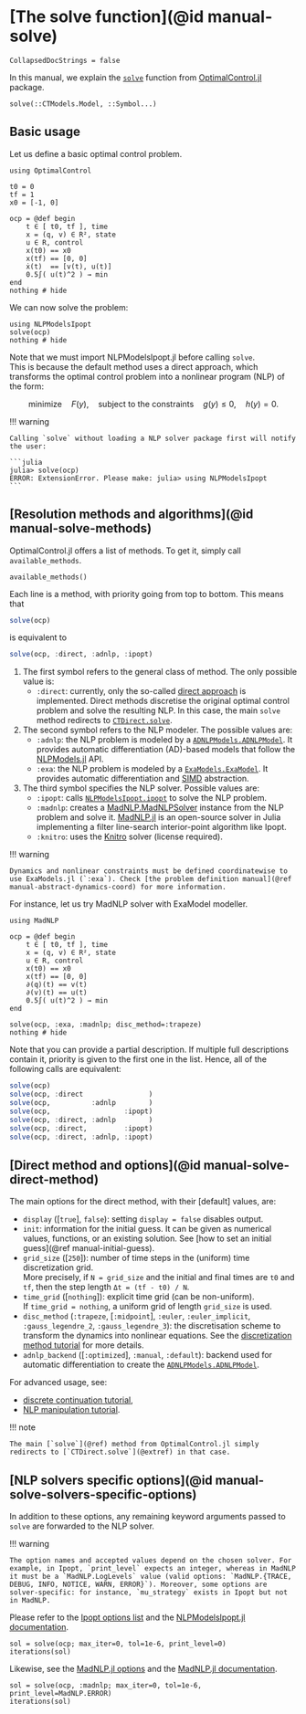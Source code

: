 # [The solve function](@id manual-solve)

```@meta
CollapsedDocStrings = false
```

In this manual, we explain the [`solve`](@ref) function from [OptimalControl.jl](https://control-toolbox.org/OptimalControl.jl) package.

```@docs; canonical=false
solve(::CTModels.Model, ::Symbol...)
```

## Basic usage

Let us define a basic optimal control problem.

```@example main
using OptimalControl

t0 = 0
tf = 1
x0 = [-1, 0]

ocp = @def begin
    t ∈ [ t0, tf ], time
    x = (q, v) ∈ R², state
    u ∈ R, control
    x(t0) == x0
    x(tf) == [0, 0]
    ẋ(t)  == [v(t), u(t)]
    0.5∫( u(t)^2 ) → min
end
nothing # hide
```

We can now solve the problem:

```@example main
using NLPModelsIpopt
solve(ocp)
nothing # hide
```

Note that we must import NLPModelsIpopt.jl before calling `solve`.  
This is because the default method uses a direct approach, which transforms the optimal control problem into a nonlinear program (NLP) of the form:

```math
\text{minimize}\quad F(y), \quad\text{subject to the constraints}\quad g(y) \le 0, \quad h(y) = 0. 
```

!!! warning

    Calling `solve` without loading a NLP solver package first will notify the user:

    ```julia
    julia> solve(ocp)
    ERROR: ExtensionError. Please make: julia> using NLPModelsIpopt
    ```

## [Resolution methods and algorithms](@id manual-solve-methods)

OptimalControl.jl offers a list of methods. To get it, simply call `available_methods`.

```@example main
available_methods()
```

Each line is a method, with priority going from top to bottom. This means that 

```julia
solve(ocp)
```

is equivalent to 

```julia
solve(ocp, :direct, :adnlp, :ipopt)
```

1. The first symbol refers to the general class of method. The only possible value is:
    - `:direct`: currently, only the so-called [direct approach](https://en.wikipedia.org/wiki/Optimal_control#Numerical_methods_for_optimal_control) is implemented. Direct methods discretise the original optimal control problem and solve the resulting NLP. In this case, the main `solve` method redirects to [`CTDirect.solve`](@extref).
2. The second symbol refers to the NLP modeler. The possible values are:
    - `:adnlp`: the NLP problem is modeled by a [`ADNLPModels.ADNLPModel`](@extref). It provides automatic differentiation (AD)-based models that follow the [NLPModels.jl](https://github.com/JuliaSmoothOptimizers/NLPModels.jl) API.
    - `:exa`: the NLP problem is modeled by a [`ExaModels.ExaModel`](@extref). It provides automatic differentiation and [SIMD](https://en.wikipedia.org/wiki/Single_instruction,_multiple_data) abstraction.
3. The third symbol specifies the NLP solver. Possible values are:
   - `:ipopt`: calls [`NLPModelsIpopt.ipopt`](@extref) to solve the NLP problem.
   - `:madnlp`: creates a [MadNLP.MadNLPSolver](@extref) instance from the NLP problem and solve it. [MadNLP.jl](https://madnlp.github.io/MadNLP.jl) is an open-source solver in Julia implementing a filter line-search interior-point algorithm like Ipopt.
   - `:knitro`: uses the [Knitro](https://www.artelys.com/solvers/knitro/) solver (license required).

!!! warning

    Dynamics and nonlinear constraints must be defined coordinatewise to use ExaModels.jl (`:exa`). Check [the problem definition manual](@ref manual-abstract-dynamics-coord) for more information.

For instance, let us try MadNLP solver with ExaModel modeller.

```@example main
using MadNLP

ocp = @def begin
    t ∈ [ t0, tf ], time
    x = (q, v) ∈ R², state
    u ∈ R, control
    x(t0) == x0
    x(tf) == [0, 0]
    ∂(q)(t) == v(t)
    ∂(v)(t) == u(t)
    0.5∫( u(t)^2 ) → min
end

solve(ocp, :exa, :madnlp; disc_method=:trapeze)
nothing # hide
```

Note that you can provide a partial description. If multiple full descriptions contain it, priority is given to the first one in the list. Hence, all of the following calls are equivalent:

```julia
solve(ocp)
solve(ocp, :direct                )
solve(ocp,          :adnlp        )
solve(ocp,                  :ipopt)
solve(ocp, :direct, :adnlp        )
solve(ocp, :direct,         :ipopt)
solve(ocp, :direct, :adnlp, :ipopt)
```

## [Direct method and options](@id manual-solve-direct-method)

The main options for the direct method, with their [default] values, are:

- `display` ([`true`], `false`): setting `display = false` disables output.
- `init`: information for the initial guess. It can be given as numerical values, functions, or an existing solution. See [how to set an initial guess](@ref manual-initial-guess).
- `grid_size` ([`250`]): number of time steps in the (uniform) time discretization grid.  
  More precisely, if `N = grid_size` and the initial and final times are `t0` and `tf`, then the step length `Δt = (tf - t0) / N`.
- `time_grid` ([`nothing`]): explicit time grid (can be non-uniform).  
  If `time_grid = nothing`, a uniform grid of length `grid_size` is used.
- `disc_method` (`:trapeze`, [`:midpoint`], `:euler`, `:euler_implicit`, `:gauss_legendre_2`, `:gauss_legendre_3`): the discretisation scheme to transform the dynamics into nonlinear equations. See the [discretization method tutorial](https://control-toolbox.org/Tutorials.jl/stable/tutorial-discretisation.html) for more details.
- `adnlp_backend` ([`:optimized`], `:manual`, `:default`): backend used for automatic differentiation to create the [`ADNLPModels.ADNLPModel`](@extref).

For advanced usage, see:
- [discrete continuation tutorial](https://control-toolbox.org/Tutorials.jl/stable/tutorial-continuation.html),
- [NLP manipulation tutorial](https://control-toolbox.org/Tutorials.jl/stable/tutorial-nlp.html).

!!! note

    The main [`solve`](@ref) method from OptimalControl.jl simply redirects to [`CTDirect.solve`](@extref) in that case.

## [NLP solvers specific options](@id manual-solve-solvers-specific-options)

In addition to these options, any remaining keyword arguments passed to `solve` are forwarded to the NLP solver.

!!! warning

    The option names and accepted values depend on the chosen solver. For example, in Ipopt, `print_level` expects an integer, whereas in MadNLP it must be a `MadNLP.LogLevels` value (valid options: `MadNLP.{TRACE, DEBUG, INFO, NOTICE, WARN, ERROR}`). Moreover, some options are solver-specific: for instance, `mu_strategy` exists in Ipopt but not in MadNLP.


Please refer to the [Ipopt options list](https://coin-or.github.io/Ipopt/OPTIONS.html) and the [NLPModelsIpopt.jl documentation](https://jso.dev/NLPModelsIpopt.jl).  

```@example main
sol = solve(ocp; max_iter=0, tol=1e-6, print_level=0)
iterations(sol)
```

Likewise, see the [MadNLP.jl options](https://madnlp.github.io/MadNLP.jl/stable/options/) and the [MadNLP.jl documentation](https://madnlp.github.io/MadNLP.jl).  

```@example main
sol = solve(ocp, :madnlp; max_iter=0, tol=1e-6, print_level=MadNLP.ERROR)
iterations(sol)
```
